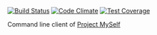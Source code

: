 [![Build Status](https://travis-ci.org/cornelius/myer.svg?branch=master)](https://travis-ci.org/cornelius/myer)
[![Code Climate](https://codeclimate.com/github/cornelius/myer/badges/gpa.svg)](https://codeclimate.com/github/cornelius/myer)
[![Test Coverage](https://codeclimate.com/github/cornelius/myer/badges/coverage.svg)](https://codeclimate.com/github/cornelius/myer)

Command line client of [Project MySelf](https://github.com/cornelius/project-myself)

